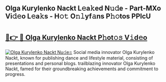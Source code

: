 ## Olga Kurylenko Nackt L𝚎a𝚔ed N𝚞𝚍e - Part-MXo Vi𝚍𝚎o L𝚎a𝚔s - H𝚘𝚝 O𝚗𝚕yf𝚊ns P𝚑𝚘tos PPlcU

# <h2><a href="http://kf8dvw.oniu.top/?m=Olga+Kurylenko+Nackt">🔗👉 🔴 Olga Kurylenko Nackt P𝚑ot𝚘𝚜 V𝚒d𝚎o</a></h2>

[![Olga Kurylenko Nackt Nu𝚍e𝚜](https://i.imgur.com/0qMVB7G.gif)](http://kf8dvw.oniu.top/?m=Olga+Kurylenko+Nackt)
Social media innovator Olga Kurylenko Nackt, known for publishing dance and lifestyle material, consisting of presentations and personal blogs. trailblazing innovator Olga Kurylenko Nackt, famed for their groundbreaking achievements and commitment to progress.  
